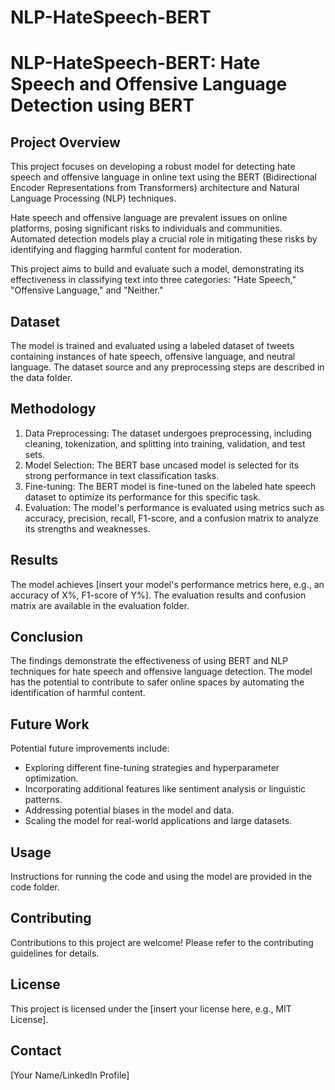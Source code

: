 # NLP-HateSpeech-BERT

# NLP-HateSpeech-BERT: Hate Speech and Offensive Language Detection using BERT

## Project Overview

This project focuses on developing a robust model for detecting hate speech and offensive language in online text using the BERT (Bidirectional Encoder Representations from Transformers) architecture and Natural Language Processing (NLP) techniques. 

Hate speech and offensive language are prevalent issues on online platforms, posing significant risks to individuals and communities. Automated detection models play a crucial role in mitigating these risks by identifying and flagging harmful content for moderation.

This project aims to build and evaluate such a model, demonstrating its effectiveness in classifying text into three categories: "Hate Speech," "Offensive Language," and "Neither."

## Dataset

The model is trained and evaluated using a labeled dataset of tweets containing instances of hate speech, offensive language, and neutral language. The dataset source and any preprocessing steps are described in the data folder.

## Methodology

1. Data Preprocessing: The dataset undergoes preprocessing, including cleaning, tokenization, and splitting into training, validation, and test sets.
2. Model Selection: The BERT base uncased model is selected for its strong performance in text classification tasks.
3. Fine-tuning: The BERT model is fine-tuned on the labeled hate speech dataset to optimize its performance for this specific task.
4. Evaluation: The model's performance is evaluated using metrics such as accuracy, precision, recall, F1-score, and a confusion matrix to analyze its strengths and weaknesses.

## Results

The model achieves [insert your model's performance metrics here, e.g., an accuracy of X%, F1-score of Y%]. The evaluation results and confusion matrix are available in the evaluation folder.

## Conclusion

The findings demonstrate the effectiveness of using BERT and NLP techniques for hate speech and offensive language detection. The model has the potential to contribute to safer online spaces by automating the identification of harmful content. 

## Future Work

Potential future improvements include:
* Exploring different fine-tuning strategies and hyperparameter optimization.
* Incorporating additional features like sentiment analysis or linguistic patterns.
* Addressing potential biases in the model and data.
* Scaling the model for real-world applications and large datasets.

## Usage

Instructions for running the code and using the model are provided in the code folder.

## Contributing

Contributions to this project are welcome! Please refer to the contributing guidelines for details.

## License

This project is licensed under the [insert your license here, e.g., MIT License].

## Contact

[Your Name/LinkedIn Profile]
